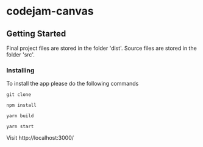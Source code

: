 # codejam-canvas


## Getting Started

Final project files are stored in the folder 'dist'. Source files are stored in the folder 'src'.


### Installing

To install the app please do the following commands

```
git clone
```

```
npm install
```
```
yarn build
```
```
yarn start
```

Visit http://localhost:3000/
